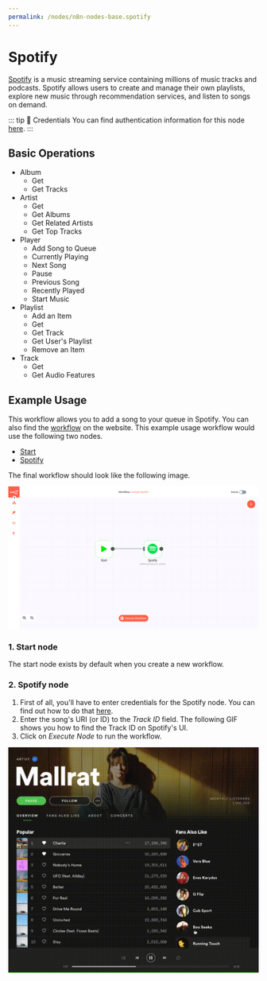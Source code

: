 ```yaml
---
permalink: /nodes/n8n-nodes-base.spotify
---
```


# Spotify

[Spotify](https://www.spotify.com/) is a music streaming service containing millions of music tracks and podcasts. Spotify allows users to create and manage their own playlists, explore new music through recommendation services, and listen to songs on demand.

::: tip 🔑 Credentials
You can find authentication information for this node [here](../../../credentials/Spotify/README.md).
:::

## Basic Operations

- Album
    - Get
    - Get Tracks
- Artist
    - Get
    - Get Albums
    - Get Related Artists
    - Get Top Tracks
- Player
    - Add Song to Queue
    - Currently Playing
    - Next Song
    - Pause
    - Previous Song
    - Recently Played
   - Start Music
- Playlist
    - Add an Item
    - Get
    - Get Track
   - Get User's Playlist
    - Remove an Item
- Track
    - Get
    - Get Audio Features

## Example Usage

This workflow allows you to add a song to your queue in Spotify. You can also find the [workflow](https://n8n.io/workflows/440) on the website. This example usage workflow would use the following two nodes.
- [Start](../../core-nodes/Start/README.md)
- [Spotify]()

The final workflow should look like the following image.

![A workflow with the Spotify node](./workflow.png)

### 1. Start node

The start node exists by default when you create a new workflow.

### 2. Spotify node

1. First of all, you'll have to enter credentials for the Spotify node. You can find out how to do that [here](../../../credentials/Spotify/README.md).
2. Enter the song's URI (or ID) to the *Track ID* field. The following GIF shows you how to find the Track ID on Spotify's UI.
3. Click on *Execute Node* to run the workflow.

![Spotify URI](./spotifyURI.gif)
